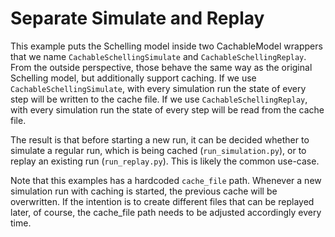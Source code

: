 # Separate Simulate and Replay
This example puts the Schelling model inside two CachableModel wrappers that we name `CachableSchellingSimulate` and `CachableSchellingReplay`.
From the outside perspective, those behave the same way as the original Schelling model, but additionally support caching.
If we use `CachableSchellingSimulate`, with every simulation run the state of every step will be written to the cache file.
If we use `CachableSchellingReplay`, with every simulation run the state of every step will be read from the cache file.

The result is that before starting a new run, it can be decided whether to simulate a regular run, which is being cached (`run_simulation.py`), or to replay an existing run (`run_replay.py`). 
This is likely the common use-case.

Note that this examples has a hardcoded `cache_file` path. 
Whenever a new simulation run with caching is started, the previous cache will be overwritten. 
If the intention is to create different files that can be replayed later, of course, the cache_file path needs to be adjusted accordingly every time.